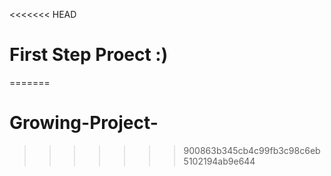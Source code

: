 <<<<<<< HEAD
# First Step Proect :)
=======
# Growing-Project-
>>>>>>> 900863b345cb4c99fb3c98c6eb5102194ab9e644
